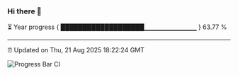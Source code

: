 ### Hi there 👋

⏳ Year progress { ███████████████████▁▁▁▁▁▁▁▁▁▁▁ } 63.77 %

---

⏰ Updated on Thu, 21 Aug 2025 18:22:24 GMT

![Progress Bar CI](https://github.com/liununu/liununu/workflows/Progress%20Bar%20CI/badge.svg)
